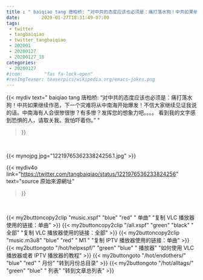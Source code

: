 ```yaml
---
title : " baiqiao tang 唐柏桥: “对中共的态度应该也必须是：痛打落水狗！中共如果继续作恶，下一个灾难将从中南海开始爆发！不信大家继续见证我说的话。中南海有人会很惨很惨？有多惨？发挥您的想象力吧。。。。&#10;看到我的文字感到恐惧的人，请取关我。我怕吓着你。”  "
date:        2020-01-27T18:31:49-07:00
tags:
 - twitter
 - tangbaiqiao
 - twitter_tangbaiqiao
 - 202001
 - 20200127
 - 20200127_18
categories:
 - 20200127
#icon:        "fas fa-lock-open"
#resImgTeaser: teaserpics/wikipedia.org/emacs-jokes.png
---
```


{{< mydiv text=" baiqiao tang 唐柏桥: “对中共的态度应该也必须是：痛打落水狗！中共如果继续作恶，下一个灾难将从中南海开始爆发！不信大家继续见证我说的话。中南海有人会很惨很惨？有多惨？发挥您的想象力吧。。。。&#10;看到我的文字感到恐惧的人，请取关我。我怕吓着你。”  "
>}}
<br>


 {{< mynojpg jpg="1221976536233824256.1.jpg" >}}<br> 



{{< mydiv4o link="https://twitter.com/tangbaiqiao/status/1221976536233824256"
text="source 原始來源網址"
>}}


<br>

{{< my2buttoncopy2clip "music.xspf"        "blue"   "red"    " 单曲"  "复制 VLC 播放器使用的链接：单曲" >}} {{< my2buttoncopy2clip "/all.xspf"         "green"  "black"  " 全部"  "复制 VLC 播放器使用的链接：全部" >}} {{< my2buttoncopy2clip "music.m3u8"        "blue"   "red"    " M1 "    "复制 IPTV 播放器使用的链接：单曲" >}} {{< my2buttongoto      "/hot/helpxspf/"    "green"  "blue"   " 播放器" "如何使用 VLC 播放器或者 IPTV 播放器的教程" >}} {{< my2buttongoto      "/hot/endothers/"   "blue"   "red"    " 月份"   "转到月份总目录" >}} {{< my2buttongoto      "/hot/alltags/"     "green"  "blue"   " 列表"   "转到文章总列表" >}} 
